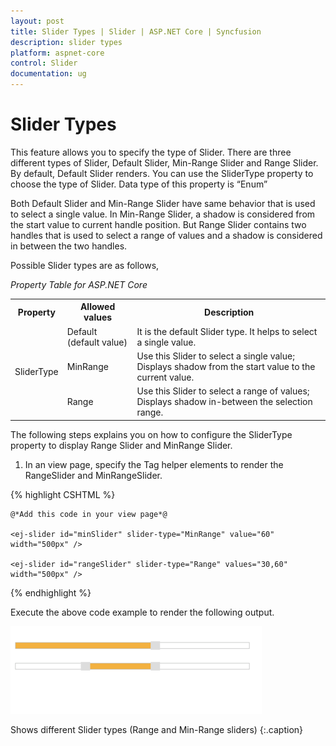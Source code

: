```yaml
---
layout: post
title: Slider Types | Slider | ASP.NET Core | Syncfusion
description: slider types
platform: aspnet-core
control: Slider
documentation: ug
---
```


# Slider Types

This feature allows you to specify the type of Slider. There are three different types of Slider, Default Slider, Min-Range Slider and Range Slider. By default, Default Slider renders. You can use the SliderType property to choose the type of Slider. Data type of this property is “Enum”

Both Default Slider and Min-Range Slider have same behavior that is used to select a single value. In Min-Range Slider, a shadow is considered from the start value to current handle position. But Range Slider contains two handles that is used to select a range of values and a shadow is considered in between the two handles.

Possible Slider types are as follows,

_Property Table for ASP.NET Core_

<table>
<tr>
<th>
Property</th><th>
Allowed values</th><th>
Description</th></tr>
<tr>
<td rowspan = "3">
SliderType</td><td>
Default (default value)</td><td>
It is the default Slider type. It helps to select a single value. </td></tr>
<tr>
<td>
MinRange</td><td>
Use this Slider to select a single value; Displays shadow from the start value to the current value.</td></tr>
<tr>
<td>
Range</td><td>
Use this Slider to select a range of values; Displays shadow in-between the selection range.</td></tr>
</table>


The following steps explains you on how to configure the SliderType property to display Range Slider and MinRange Slider.

1. In an view page, specify the Tag helper elements to render the RangeSlider and MinRangeSlider.

{% highlight CSHTML %}

	@*Add this code in your view page*@

    <ej-slider id="minSlider" slider-type="MinRange" value="60" width="500px" />

    <ej-slider id="rangeSlider" slider-type="Range" values="30,60" width="500px" />

{% endhighlight %}

Execute the above code example to render the following output.

![](Slider-Types_images/Slider-Types_img1.png)

Shows different Slider types (Range and Min-Range sliders)
{:.caption}
